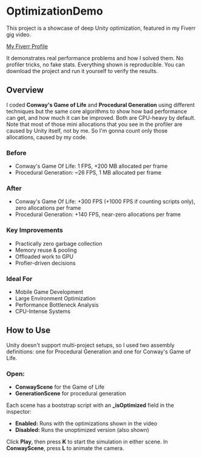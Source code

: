 # OptimizationDemo
This project is a showcase of deep Unity optimization, featured in my Fiverr gig video.

[My Fiverr Profile](https://www.fiverr.com/bekzatkaz)

It demonstrates real performance problems and how I solved them. No profiler tricks, no fake stats. Everything shown is reproducible. You can download the project and run it yourself to verify the results.

## Overview
I coded **Conway's Game of Life** and **Procedural Generation** using different techniques but the same core algorithms to show how bad performance can get, and how much it can be improved. Both are CPU-heavy by default. Note that most of those mini allocations that you see in the profiler are caused by Unity itself, not by me. So I'm gonna count only those allocations, caused by my code.

### Before
- Conway's Game Of Life: 1 FPS, +200 MB allocated per frame
- Procedural Generation: ~26 FPS, 1 MB allocated per frame

### After
- Conway's Game Of Life: +300 FPS (+1000 FPS if counting scripts only), zero allocations per frame
- Procedural Generation: +140 FPS, near-zero allocations per frame

### Key Improvements
- Practically zero garbage collection
- Memory reuse & pooling
- Offloaded work to GPU
- Profier-driven decisions

### Ideal For
- Mobile Game Development
- Large Environment Optimization
- Performance Bottleneck Analysis
- CPU-Intense Systems

## How to Use
Unity doesn't support multi-project setups, so I used two assembly definitions: one for Procedural Generation and one for Conway's Game of Life.

### Open:
- **ConwayScene** for the Game of Life
- **GenerationScene** for procedural generation

Each scene has a bootstrap script with an **_isOptimized** field in the inspector:

- **Enabled:** Runs with the optimizations shown in the video
- **Disabled:** Runs the unoptimized version (also shown)

Click **Play**, then press **K** to start the simulation in either scene.
In **ConwayScene**, press **L** to animate the camera.
